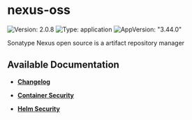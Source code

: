 # nexus-oss

![Version: 2.0.8](https://img.shields.io/badge/Version-2.0.8-informational?style=flat-square) ![Type: application](https://img.shields.io/badge/Type-application-informational?style=flat-square) ![AppVersion: "3.44.0"](https://img.shields.io/badge/AppVersion-"3.44.0"-informational?style=flat-square)

Sonatype Nexus open source is a artifact repository manager

## Available Documentation

- [**Changelog**](CHANGELOG)

- [**Container Security**](container-security)

- [**Helm Security**](helm-security)

